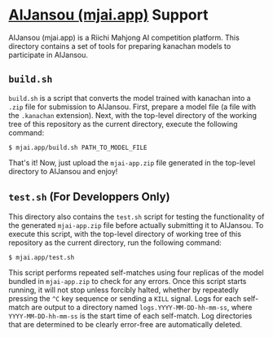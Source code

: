 # [AIJansou (mjai.app)](https://mjai.app/) Support

AIJansou (mjai.app) is a Riichi Mahjong AI competition platform. This directory contains a set of tools for preparing kanachan models to participate in AIJansou.

## `build.sh`

`build.sh` is a script that converts the model trained with kanachan into a `.zip` file for submission to AIJansou. First, prepare a model file (a file with the `.kanachan` extension). Next, with the top-level directory of the working tree of this repository as the current directory, execute the following command:

```
$ mjai.app/build.sh PATH_TO_MODEL_FILE
```

That's it! Now, just upload the `mjai-app.zip` file generated in the top-level directory to AIJansou and enjoy!

## `test.sh` (For Developpers Only)

This directory also contains the `test.sh` script for testing the functionality of the generated `mjai-app.zip` file before actually submitting it to AIJansou. To execute this script, with the top-level directory of working tree of this repository as the current directory, run the following command:

```
$ mjai.app/test.sh
```

This script performs repeated self-matches using four replicas of the model bundled in `mjai-app.zip` to check for any errors. Once this script starts running, it will not stop unless forcibly halted, whether by repeatedly pressing the `^C` key sequence or sending a `KILL` signal. Logs for each self-match are output to a directory named `logs.YYYY-MM-DD-hh-mm-ss`, where `YYYY-MM-DD-hh-mm-ss` is the start time of each self-match. Log directories that are determined to be clearly error-free are automatically deleted.
